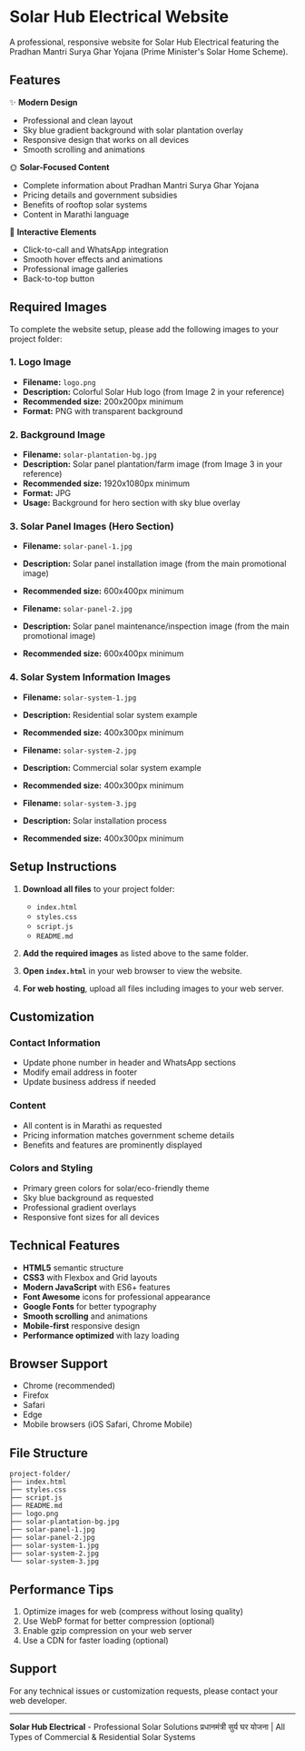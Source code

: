 # Solar Hub Electrical Website

A professional, responsive website for Solar Hub Electrical featuring the Pradhan Mantri Surya Ghar Yojana (Prime Minister's Solar Home Scheme).

## Features

✨ **Modern Design**
- Professional and clean layout
- Sky blue gradient background with solar plantation overlay
- Responsive design that works on all devices
- Smooth scrolling and animations

🌞 **Solar-Focused Content**
- Complete information about Pradhan Mantri Surya Ghar Yojana
- Pricing details and government subsidies
- Benefits of rooftop solar systems
- Content in Marathi language

📱 **Interactive Elements**
- Click-to-call and WhatsApp integration
- Smooth hover effects and animations
- Professional image galleries
- Back-to-top button

## Required Images

To complete the website setup, please add the following images to your project folder:

### 1. Logo Image
- **Filename:** `logo.png`
- **Description:** Colorful Solar Hub logo (from Image 2 in your reference)
- **Recommended size:** 200x200px minimum
- **Format:** PNG with transparent background

### 2. Background Image
- **Filename:** `solar-plantation-bg.jpg`
- **Description:** Solar panel plantation/farm image (from Image 3 in your reference)
- **Recommended size:** 1920x1080px minimum
- **Format:** JPG
- **Usage:** Background for hero section with sky blue overlay

### 3. Solar Panel Images (Hero Section)
- **Filename:** `solar-panel-1.jpg`
- **Description:** Solar panel installation image (from the main promotional image)
- **Recommended size:** 600x400px minimum

- **Filename:** `solar-panel-2.jpg`
- **Description:** Solar panel maintenance/inspection image (from the main promotional image)
- **Recommended size:** 600x400px minimum

### 4. Solar System Information Images
- **Filename:** `solar-system-1.jpg`
- **Description:** Residential solar system example
- **Recommended size:** 400x300px minimum

- **Filename:** `solar-system-2.jpg`
- **Description:** Commercial solar system example
- **Recommended size:** 400x300px minimum

- **Filename:** `solar-system-3.jpg`
- **Description:** Solar installation process
- **Recommended size:** 400x300px minimum

## Setup Instructions

1. **Download all files** to your project folder:
   - `index.html`
   - `styles.css`
   - `script.js`
   - `README.md`

2. **Add the required images** as listed above to the same folder.

3. **Open `index.html`** in your web browser to view the website.

4. **For web hosting**, upload all files including images to your web server.

## Customization

### Contact Information
- Update phone number in header and WhatsApp sections
- Modify email address in footer
- Update business address if needed

### Content
- All content is in Marathi as requested
- Pricing information matches government scheme details
- Benefits and features are prominently displayed

### Colors and Styling
- Primary green colors for solar/eco-friendly theme
- Sky blue background as requested
- Professional gradient overlays
- Responsive font sizes for all devices

## Technical Features

- **HTML5** semantic structure
- **CSS3** with Flexbox and Grid layouts
- **Modern JavaScript** with ES6+ features
- **Font Awesome** icons for professional appearance
- **Google Fonts** for better typography
- **Smooth scrolling** and animations
- **Mobile-first** responsive design
- **Performance optimized** with lazy loading

## Browser Support

- Chrome (recommended)
- Firefox
- Safari
- Edge
- Mobile browsers (iOS Safari, Chrome Mobile)

## File Structure

```
project-folder/
├── index.html
├── styles.css
├── script.js
├── README.md
├── logo.png
├── solar-plantation-bg.jpg
├── solar-panel-1.jpg
├── solar-panel-2.jpg
├── solar-system-1.jpg
├── solar-system-2.jpg
└── solar-system-3.jpg
```

## Performance Tips

1. Optimize images for web (compress without losing quality)
2. Use WebP format for better compression (optional)
3. Enable gzip compression on your web server
4. Use a CDN for faster loading (optional)

## Support

For any technical issues or customization requests, please contact your web developer.

---

**Solar Hub Electrical** - Professional Solar Solutions
प्रधानमंत्री सुर्य घर योजना | All Types of Commercial & Residential Solar Systems
